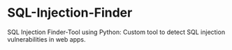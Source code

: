 # SQL-Injection-Finder
SQL Injection Finder-Tool using Python: Custom tool to detect SQL injection vulnerabilities in web apps.
